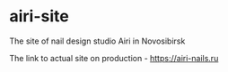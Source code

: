 # airi-site

The site of nail design studio Airi in Novosibirsk

The link to actual site on production - https://airi-nails.ru
